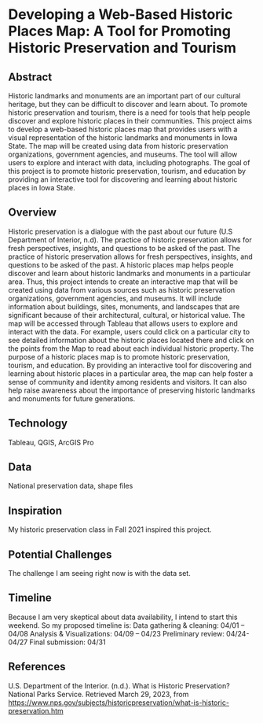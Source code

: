 # Developing a Web-Based Historic Places Map: A Tool for Promoting Historic Preservation and Tourism

## Abstract
Historic landmarks and monuments are an important part of our cultural heritage, but they can be difficult to discover and learn about. To promote historic preservation and tourism, there is a need for tools that help people discover and explore historic places in their communities. This project aims to develop a web-based historic places map that provides users with a visual representation of the historic landmarks and monuments in Iowa State. The map will be created using data from historic preservation organizations, government agencies, and museums. The tool will allow users to explore and interact with data, including photographs. The goal of this project is to promote historic preservation, tourism, and education by providing an interactive tool for discovering and learning about historic places in Iowa State.

## Overview
Historic preservation is a dialogue with the past about our future (U.S Department of Interior, n.d). The practice of historic preservation allows for fresh perspectives, insights, and questions to be asked of the past. The practice of historic preservation allows for fresh perspectives, insights, and questions to be asked of the past. A historic places map helps people discover and learn about historic landmarks and monuments in a particular area. Thus, this project intends to create an interactive map that will be created using data from various sources such as historic preservation organizations, government agencies, and museums. It will include information about buildings, sites, monuments, and landscapes that are significant because of their architectural, cultural, or historical value. The map will be accessed through Tableau that allows users to explore and interact with the data. For example, users could click on a particular city to see detailed information about the historic places located there and click on the points from the Map to read about each individual historic property. The purpose of a historic places map is to promote historic preservation, tourism, and education. By providing an interactive tool for discovering and learning about historic places in a particular area, the map can help foster a sense of community and identity among residents and visitors. It can also help raise awareness about the importance of preserving historic landmarks and monuments for future generations.

## Technology
Tableau, QGIS, ArcGIS Pro

## Data
National preservation data, shape files

## Inspiration
My historic preservation class in Fall 2021 inspired this project.

## Potential Challenges
The challenge I am seeing right now is with the data set.

## Timeline
Because I am very skeptical about data availability, I intend to start this weekend. So my proposed timeline is:
Data gathering & cleaning: 04/01 – 04/08 
Analysis & Visualizations: 04/09 – 04/23
Preliminary review: 04/24- 04/27
Final submission: 04/31

## References
U.S. Department of the Interior. (n.d.). What is Historic Preservation? National Parks Service.
Retrieved March 29, 2023, from https://www.nps.gov/subjects/historicpreservation/what-is-historic-preservation.htm
